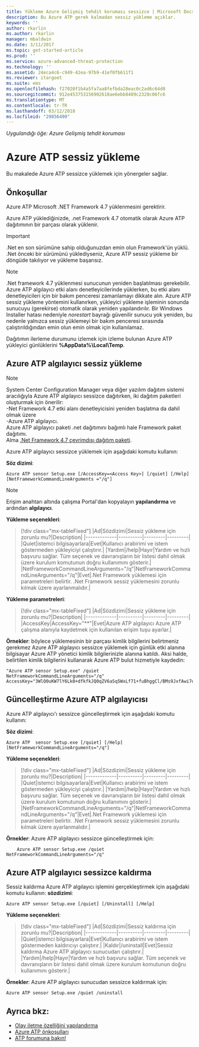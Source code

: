 ```yaml
---
title: Yükleme Azure Gelişmiş tehdit koruması sessizce | Microsoft Docs
description: Bu Azure ATP gerek kalmadan sessiz yükleme açıklar.
keywords: ''
author: rkarlin
ms.author: rkarlin
manager: mbaldwin
ms.date: 3/11/2017
ms.topic: get-started-article
ms.prod: ''
ms.service: azure-advanced-threat-protection
ms.technology: ''
ms.assetid: 24eca4c6-c949-42ea-97b9-41ef0fb611f1
ms.reviewer: itargoet
ms.suite: ems
ms.openlocfilehash: f27020f1b4a5fa7aa8fefbda28eac0c2ad6c64d0
ms.sourcegitcommit: 912e453753156902618ae6ebb8489c2320c06fc6
ms.translationtype: MT
ms.contentlocale: tr-TR
ms.lasthandoff: 03/12/2018
ms.locfileid: "29856490"
---
```

*Uygulandığı öğe: Azure Gelişmiş tehdit koruması*


# <a name="azure-atp-silent-installation"></a>Azure ATP sessiz yükleme
Bu makalede Azure ATP sessizce yüklemek için yönergeler sağlar.

## <a name="prerequisites"></a>Önkoşullar

Azure ATP Microsoft .NET Framework 4.7 yüklenmesini gerektirir. 

Azure ATP yüklediğinizde, .net Framework 4.7 otomatik olarak Azure ATP dağıtımının bir parçası olarak yüklenir.

> [!IMPORTANT] 
> .Net en son sürümüne sahip olduğunuzdan emin olun Framework'ün yüklü. .Net önceki bir sürümünü yüklediyseniz, Azure ATP sessiz yükleme bir döngüde takılıyor ve yükleme başarısız. 

> [!NOTE] 
> .Net framework 4.7 yüklenmesi sunucunun yeniden başlatılması gerekebilir. Azure ATP algılayıcı etki alanı denetleyicilerinde yüklerken, bu etki alanı denetleyicileri için bir bakım penceresi zamanlamayı dikkate alın.
Azure ATP sessiz yükleme yöntemini kullanırken, yükleyici yükleme işleminin sonunda sunucuyu (gerekirse) otomatik olarak yeniden yapılandırılır. Bir Windows Installer hatası nedeniyle *norestart* bayrağı güvenilir sunucu yok yeniden, bu nedenle yalnızca sessiz yüklemeyi bir bakım penceresi sırasında çalıştırıldığından emin olun emin olmak için kullanılamaz.

Dağıtımın ilerleme durumunu izlemek için izleme bulunan Azure ATP yükleyici günlüklerini **%AppData%\Local\Temp**.



## <a name="azure-atp-sensor-silent-installation"></a>Azure ATP algılayıcı sessiz yükleme

> [!NOTE]
> System Center Configuration Manager veya diğer yazılım dağıtım sistemi aracılığıyla Azure ATP algılayıcı sessizce dağıtırken, iki dağıtım paketleri oluşturmak için önerilir:</br>-Net Framework 4.7 etki alanı denetleyicisini yeniden başlatma da dahil olmak üzere</br>-Azure ATP algılayıcı. </br>Azure ATP algılayıcı paketi .net dağıtımını bağımlı hale Framework paket dağıtımı. </br>Alma [.Net Framework 4.7 çevrimdışı dağıtım paketi](https://www.microsoft.com/download/details.aspx?id=49982). 


Azure ATP algılayıcı sessizce yüklemek için aşağıdaki komutu kullanın:

**Söz dizimi**:

    Azure ATP sensor Setup.exe [/AccessKey=<Access Key>] [/quiet] [/Help] [NetFrameworkCommandLineArguments ="/q"] 
   

> [!NOTE]
> Erişim anahtarı altında çalışma Portal'dan kopyalayın **yapılandırma** ve ardından **algılayıcı**.


**Yükleme seçenekleri**:

> [!div class="mx-tableFixed"]
|Ad|Sözdizimi|Sessiz yükleme için zorunlu mu?|Description|
|-------------|----------|---------|---------|
|Quiet|istemci bilgisayarlara|Evet|Kullanıcı arabirimi ve istem göstermeden yükleyiciyi çalıştırır.|
|Yardım|/help|Hayır|Yardım ve hızlı başvuru sağlar. Tüm seçenek ve davranışların bir listesi dahil olmak üzere kurulum komutunun doğru kullanımını gösterir.|
|NetFrameworkCommandLineArguments="/q"|NetFrameworkCommandLineArguments="/q"|Evet|.Net Framework yüklemesi için parametreleri belirtir. .Net Framework sessiz yüklemesini zorunlu kılmak üzere ayarlanmalıdır.|

**Yükleme parametreleri**:

> [!div class="mx-tableFixed"]
|Ad|Sözdizimi|Sessiz yükleme için zorunlu mu?|Description|
|-------------|----------|---------|---------|
|AccessKey|AccessKey="**"|Evet|Azure ATP algılayıcı Azure ATP çalışma alanıyla kaydetmek için kullanılan erişim tuşu ayarlar.|

**Örnekler**: böylece yüklemesinin bir parçası kimlik bilgilerini belirtmeniz gerekmez Azure ATP algılayıcı sessizce yüklemek için günlük etki alanına bilgisayar Azure ATP yönetici kimlik bilgilerinizle alanına katıldı. Aksi halde, belirtilen kimlik bilgilerini kullanarak Azure ATP bulut hizmetiyle kaydedin:

    "Azure ATP sensor Setup.exe" /quiet NetFrameworkCommandLineArguments="/q" 
    AccessKey="3WlO0uKW7lY6Lk0+dfkfkJQ0qZV6aSq5WxLf71+fuBhggCl/BMs9JxfAwi7oy9vYGviazUS1EPpzte7z8s4grw==" 
    

## <a name="update-the-azure-atp-sensor"></a>Güncelleştirme Azure ATP algılayıcısı

Azure ATP algılayıcı'ı sessizce güncelleştirmek için aşağıdaki komutu kullanın:

**Söz dizimi**:

    Azure ATP  sensor Setup.exe [/quiet] [/Help] [NetFrameworkCommandLineArguments="/q"]


**Yükleme seçenekleri**:

> [!div class="mx-tableFixed"]
|Ad|Sözdizimi|Sessiz yükleme için zorunlu mu?|Description|
|-------------|----------|---------|---------|
|Quiet|istemci bilgisayarlara|Evet|Kullanıcı arabirimi ve istem göstermeden yükleyiciyi çalıştırır.|
|Yardım|/help|Hayır|Yardım ve hızlı başvuru sağlar. Tüm seçenek ve davranışların bir listesi dahil olmak üzere kurulum komutunun doğru kullanımını gösterir.|
|NetFrameworkCommandLineArguments="/q"|NetFrameworkCommandLineArguments="/q"|Evet|.Net Framework yüklemesi için parametreleri belirtir. .Net Framework sessiz yüklemesini zorunlu kılmak üzere ayarlanmalıdır.|


**Örnekler**: Azure ATP algılayıcı sessizce güncelleştirmek için:

        Azure ATP sensor Setup.exe /quiet NetFrameworkCommandLineArguments="/q"

## <a name="uninstall-the-azure-atp-sensor-silently"></a>Azure ATP algılayıcı sessizce kaldırma

Sessiz kaldırma Azure ATP algılayıcı işlemini gerçekleştirmek için aşağıdaki komutu kullanın: **sözdizimi**:

    Azure ATP sensor Setup.exe [/quiet] [/Uninstall] [/Help]
    
**Yükleme seçenekleri**:

> [!div class="mx-tableFixed"]
|Ad|Sözdizimi|Sessiz kaldırma için zorunlu mu?|Description|
|-------------|----------|---------|---------|
|Quiet|istemci bilgisayarlara|Evet|Kullanıcı arabirimi ve istem göstermeden kaldırıcıyı çalıştırır.|
|Kaldır|/uninstall|Evet|Sessiz kaldırma Azure ATP algılayıcı sunucudan çalıştırır.|
|Yardım|/help|Hayır|Yardım ve hızlı başvuru sağlar. Tüm seçenek ve davranışların bir listesi dahil olmak üzere kurulum komutunun doğru kullanımını gösterir.|

**Örnekler**: Azure ATP algılayıcı sunucudan sessizce kaldırmak için:


    Azure ATP sensor Setup.exe /quiet /uninstall
    



## <a name="see-also"></a>Ayrıca bkz:

- [Olay iletme özelliğini yapılandırma](configure-event-forwarding.md)
- [Azure ATP önkoşulları](atp-prerequisites.md)
- [ATP forumuna bakın!](https://aka.ms/azureatpcommunity)